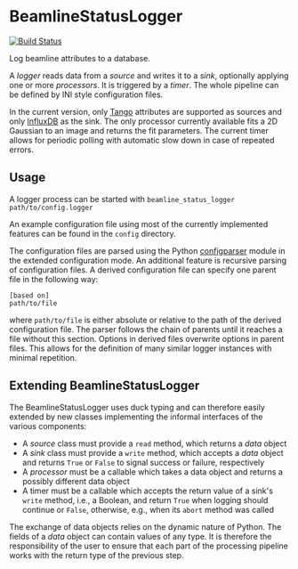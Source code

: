 # BeamlineStatusLogger

[![Build Status](https://travis-ci.com/DESY-P02-1/BeamlineStatusLogger.svg?branch=master)](https://travis-ci.com/DESY-P02-1/BeamlineStatusLogger)

Log beamline attributes to a database.

A *logger* reads data from a *source* and writes it to a *sink*, optionally applying one or more *processors*. It is triggered by a *timer*. The whole pipeline can be defined by INI style configuration files.

In the current version, only [Tango](http://www.tango-controls.org/) attributes are supported as sources and only [InfluxDB](https://www.influxdata.com/time-series-platform/influxdb/) as the sink. The only processor currently available fits a 2D Gaussian to an image and returns the fit parameters. The current timer allows for periodic polling with automatic slow down in case of repeated errors.

## Usage

A logger process can be started with `beamline_status_logger path/to/config.logger`

An example configuration file using most of the currently implemented features can be found in the `config` directory.

The configuration files are parsed using the Python [configparser](https://docs.python.org/3/library/configparser.html#supported-ini-file-structure) module in the extended configuration mode. An additional feature is recursive parsing of configuration files. A derived configuration file can specify one parent file in the following way:
```
[based on]
path/to/file
```
where `path/to/file` is either absolute or relative to the path of the derived configuration file. The parser follows the chain of parents until it reaches a file without this section. Options in derived files overwrite options in parent files. This allows for the definition of many similar logger instances with minimal repetition.

## Extending BeamlineStatusLogger

The BeamlineStatusLogger uses duck typing and can therefore easily extended by new classes implementing the informal interfaces of the various components:

* A *source* class must provide a `read` method, which returns a *data* object
* A *sink* class must provide a `write` method, which accepts a *data* object and returns `True` or `False` to signal success or failure, respectively
* A *processor* must be a callable which takes a data object and returns a possibly different data object
* A timer must be a callable which accepts the return value of a sink's `write` method, i.e., a Boolean, and return `True` when logging should continue or `False`, otherwise, e.g., when its `abort` method was called

The exchange of data objects relies on the dynamic nature of Python. The fields of a *data* object can contain values of any type. It is therefore the responsibility of the user to ensure that each part of the processing pipeline works with the return type of the previous step.
